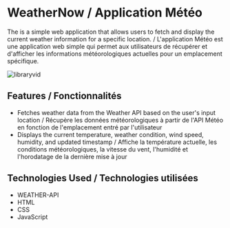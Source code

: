 # WeatherNow / Application Météo

The is a simple web application that allows users to fetch and display the current weather information for a specific location. / L'application Météo est une application web simple qui permet aux utilisateurs de récupérer et d'afficher les informations météorologiques actuelles pour un emplacement spécifique.

![libraryvid](https://github.com/cedogithub/weather-app/assets/39746523/996637b8-6219-4631-9faf-0f9ec9738cd2)

## Features / Fonctionnalités

- Fetches weather data from the Weather API based on the user's input location / Récupère les données météorologiques à partir de l'API Météo en fonction de l'emplacement entré par l'utilisateur
- Displays the current temperature, weather condition, wind speed, humidity, and updated timestamp / Affiche la température actuelle, les conditions météorologiques, la vitesse du vent, l'humidité et l'horodatage de la dernière mise à jour

## Technologies Used / Technologies utilisées
- WEATHER-API
- HTML
- CSS
- JavaScript

